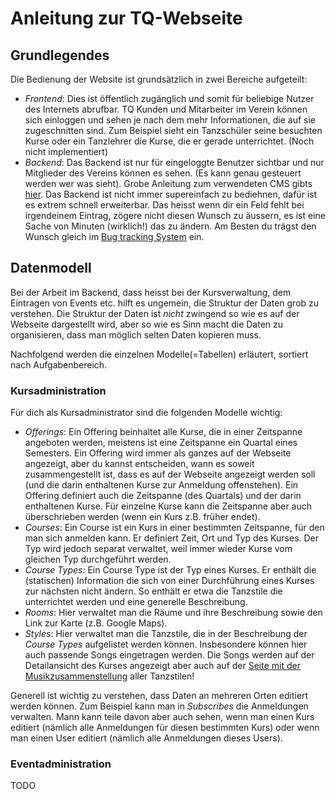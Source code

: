 # Anleitung zur TQ-Webseite
## Grundlegendes

Die Bedienung der Website ist grundsätzlich in zwei Bereiche aufgeteilt:

* *Frontend*: Dies ist öffentlich zugänglich und somit für beliebige Nutzer des Internets abrufbar. TQ Kunden und Mitarbeiter im Verein können sich einloggen und sehen je nach dem mehr Informationen, die auf sie zugeschnitten sind. Zum Beispiel sieht ein Tanzschüler seine besuchten Kurse oder ein Tanzlehrer die Kurse, die er gerade unterrichtet. (Noch nicht implementiert)
* *Backend*: Das Backend ist nur für eingeloggte Benutzer sichtbar und nur Mitglieder des Vereins können es sehen. (Es kann genau gesteuert werden wer was sieht). Grobe Anleitung zum verwendeten CMS gibts [hier](https://django-cms.readthedocs.org/en/support-3.0.x/user/reference/page_admin.html). Das Backend ist nicht immer supereinfach zu bediehnen, dafür ist es extrem schnell erweiterbar. Das heisst wenn dir ein Feld fehlt bei irgendeinem Eintrag, zögere nicht diesen Wunsch zu äussern, es ist eine Sache von Minuten (wirklich!) das zu ändern. Am Besten du trägst den Wunsch gleich im [Bug tracking System](https://github.com/gitsimon/tq_website/issues) ein.

## Datenmodell

Bei der Arbeit im Backend, dass heisst bei der Kursverwaltung, dem Eintragen von Events etc. hilft es ungemein, die Struktur der Daten grob zu verstehen. Die Struktur der Daten ist *nicht* zwingend so wie es auf der Webseite dargestellt wird, aber so wie es Sinn macht die Daten zu organisieren, dass man möglich selten Daten kopieren muss.

Nachfolgend werden die einzelnen Modelle(=Tabellen) erläutert, sortiert nach Aufgabenbereich.

### Kursadministration

Für dich als Kursadministrator sind die folgenden Modelle wichtig:

* *Offerings*: Ein Offering beinhaltet alle Kurse, die in einer Zeitspanne angeboten werden, meistens ist eine Zeitspanne ein Quartal eines Semesters. Ein Offering wird immer als ganzes auf der Webseite angezeigt, aber du kannst entscheiden, wann es soweit zusammengestellt ist, dass es auf der Webseite angezeigt werden soll (und die darin enthaltenen Kurse zur Anmeldung offenstehen).
Ein Offering definiert auch die Zeitspanne (des Quartals) und der darin enthaltenen Kurse. Für einzelne Kurse kann die Zeitspanne aber auch überschrieben werden (wenn ein Kurs z.B. früher endet).
* *Courses*: Ein Course ist ein Kurs in einer bestimmten Zeitspanne, für den man sich anmelden kann. Er definiert Zeit, Ort und Typ des Kurses. Der Typ wird jedoch separat verwaltet, weil immer wieder Kurse vom gleichen Typ durchgeführt werden.
* *Course Types*: Ein Course Type ist der Typ eines Kurses. Er enthält die (statischen) Information die sich von einer Durchführung eines Kurses zur nächsten nicht ändern. So enthält er etwa die Tanzstile die unterrichtet werden und eine generelle Beschreibung.
* *Rooms*: Hier verwaltet man die Räume und ihre Beschreibung sowie den Link zur Karte (z.B. Google Maps).
* *Styles*: Hier verwaltet man die Tanzstile, die in der Beschreibung der *Course Types* aufgelistet werden können. Insbesondere können hier auch passende Songs eingetragen werden. Die Songs werden auf der Detailansicht des Kurses angezeigt aber auch auf der [Seite mit der Musikzusammenstellung](http://tanzquotient.vseth.ethz.ch/courses/music/) aller Tanzstilen!

Generell ist wichtig zu verstehen, dass Daten an mehreren Orten editiert werden können. Zum Beispiel kann man in *Subscribes* die Anmeldungen verwalten. Mann kann teile davon aber auch sehen, wenn man einen Kurs editiert (nämlich alle Anmeldungen für diesen bestimmten Kurs) oder wenn man einen User editiert (nämlich alle Anmeldungen dieses Users).

### Eventadministration

TODO
